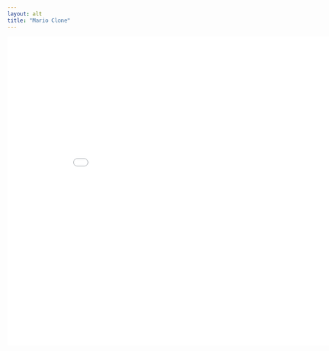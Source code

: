 ```yaml
---
layout: alt
title: "Mario Clone"
---
```

<embed src="src/" width="900" height="700" allowfullscreen>
